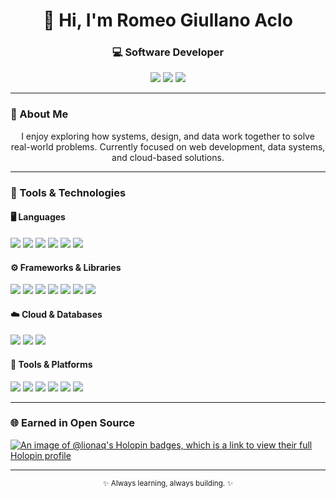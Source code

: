 <h1 align="center">👋 Hi, I'm Romeo Giullano Aclo</h1>
<h3 align="center">💻 Software Developer </h3>

<p align="center">
  <a href="mailto:romeogiullanoaclo@gmail.com"><img src="https://img.shields.io/badge/Email-romeogiullanoaclo%40gmail.com-red?style=flat-square&logo=gmail" /></a>
  <a href="https://www.linkedin.com/in/romeo-giullano-aclo-6661372b7/"><img src="https://img.shields.io/badge/LinkedIn-Romeo%20Giullano%20Aclo-blue?style=flat-square&logo=linkedin" /></a>
  <a href="https://github.com/lionaq"><img src="https://img.shields.io/badge/GitHub-lionaq-black?style=flat-square&logo=github" /></a>
</p>

---

### 🌱 About Me
<p align="center">
I enjoy exploring how systems, design, and data work together to solve real-world problems.  
Currently focused on web development, data systems, and cloud-based solutions.
</p>

---

### 🧰 Tools & Technologies

#### 🖥️ Languages
<p class="badge-container">
  <img src="https://img.shields.io/badge/Python-3670A0?style=for-the-badge&logo=python&logoColor=ffdd54"/>
  <img src="https://img.shields.io/badge/C++-00599C?style=for-the-badge&logo=c%2B%2B&logoColor=white"/>
  <img src="https://img.shields.io/badge/C%23-239120?style=for-the-badge&logo=c-sharp&logoColor=white"/>
  <img src="https://img.shields.io/badge/TypeScript-007ACC?style=for-the-badge&logo=typescript&logoColor=white"/>
  <img src="https://img.shields.io/badge/JavaScript-F7DF1E?style=for-the-badge&logo=javascript&logoColor=black"/>
  <img src="https://img.shields.io/badge/SQL-003B57?style=for-the-badge&logo=database&logoColor=white"/>
</p>

#### ⚙️ Frameworks & Libraries
<p class="badge-container">
  <img src="https://img.shields.io/badge/React-20232A?style=for-the-badge&logo=react&logoColor=61DAFB"/>
  <img src="https://img.shields.io/badge/Ionic-3880FF?style=for-the-badge&logo=ionic&logoColor=white"/>
  <img src="https://img.shields.io/badge/ASP.NET%20Core-512BD4?style=for-the-badge&logo=dotnet&logoColor=white"/>
  <img src="https://img.shields.io/badge/FastAPI-009688?style=for-the-badge&logo=fastapi&logoColor=white"/>
  <img src="https://img.shields.io/badge/Flask-000000?style=for-the-badge&logo=flask&logoColor=white"/>
  <img src="https://img.shields.io/badge/TailwindCSS-06B6D4?style=for-the-badge&logo=tailwindcss&logoColor=white"/>
  <img src="https://img.shields.io/badge/Bootstrap-7952B3?style=for-the-badge&logo=bootstrap&logoColor=white"/>
</p>

#### ☁️ Cloud & Databases
<p class="badge-container">
  <img src="https://img.shields.io/badge/Firebase-FFCA28?style=for-the-badge&logo=firebase&logoColor=black"/>
  <img src="https://img.shields.io/badge/PostgreSQL-316192?style=for-the-badge&logo=postgresql&logoColor=white"/>
  <img src="https://img.shields.io/badge/MySQL-4479A1?style=for-the-badge&logo=mysql&logoColor=white"/>
</p>

#### 🧩 Tools & Platforms
<p class="badge-container">
  <img src="https://img.shields.io/badge/Docker-2496ED?style=for-the-badge&logo=docker&logoColor=white"/>
  <img src="https://img.shields.io/badge/Git-F05032?style=for-the-badge&logo=git&logoColor=white"/>
  <img src="https://img.shields.io/badge/GitHub-181717?style=for-the-badge&logo=github&logoColor=white"/>
  <img src="https://img.shields.io/badge/Bitbucket-0052CC?style=for-the-badge&logo=bitbucket&logoColor=white"/>
  <img src="https://img.shields.io/badge/JIRA-0052CC?style=for-the-badge&logo=jira&logoColor=white"/>
  <img src="https://img.shields.io/badge/Postman-FF6C37?style=for-the-badge&logo=postman&logoColor=white"/>
</p>

---

### 🌐 Earned in Open Source
[![An image of @lionaq's Holopin badges, which is a link to view their full Holopin profile](https://holopin.me/lionaq)](https://holopin.io/@lionaq)

---

<p align="center">
  <sub>✨ Always learning, always building. ✨</sub>
</p>
